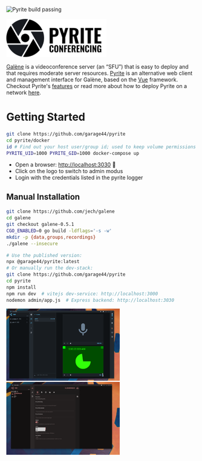 ![Pyrite build passing](https://github.com/garage44/pyrite/actions/workflows/test.yml/badge.svg)
<br /><br />
<img height="100" src="./ui/public/logo-text.svg">
<br />

[Galène](https://galene.org/) is a videoconference server (an “SFU”) that is easy
to deploy and that requires moderate server resources. [Pyrite](https://pyrite.video)
is an alternative web client and management interface for Galène, based on the
[Vue](https://v3.vuejs.org/) framework. Checkout Pyrite's [features](./docs/features.md)
or read more about how to deploy Pyrite on a network [here](./docs/index.md).

# Getting Started

```bash
git clone https://github.com/garage44/pyrite
cd pyrite/docker
id # Find out your host user/group id; used to keep volume permissions sane
PYRITE_UID=1000 PYRITE_GID=1000 docker-compose up
```

* Open a browser: <http://localhost:3030> :tada:
* Click on the logo to switch to admin modus
* Login with the credentials listed in the pyrite logger

## Manual Installation

```bash
git clone https://github.com/jech/galene
cd galene
git checkout galene-0.5.1
CGO_ENABLED=0 go build -ldflags='-s -w'
mkdir -p {data,groups,recordings}
./galene --insecure
```

```bash
# Use the published version:
npx @garage44/pyrite:latest
# Or manually run the dev-stack:
git clone https://github.com/garage44/pyrite
cd pyrite
npm install
npm run dev  # vitejs dev-service: http://localhost:3000
nodemon admin/app.js  # Express backend: http://localhost:3030
```

<p float="left">
    <img width="300" src="./docs/pyrite.png">
    <img width="300" src="./docs/pyrite-admin.png">
</p>

